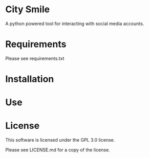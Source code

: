# City Smile

A python powered tool for interacting with social media accounts.

# Requirements

Please see requirements.txt

# Installation

# Use

# License

This software is licensed under the GPL 3.0 license.

Please see LICENSE.md for a copy of the license.
